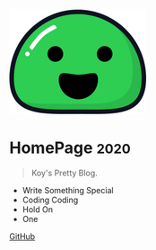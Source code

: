 ![logo](_media/icon.svg)

# HomePage <small>2020</small>

> Koy's  Pretty  Blog.

- Write Something Special
- Coding Coding 
- Hold On
- One

[GitHub](https://github.com/Koooooo-7)

<!--
[Getting Started](#docsify)
 -->